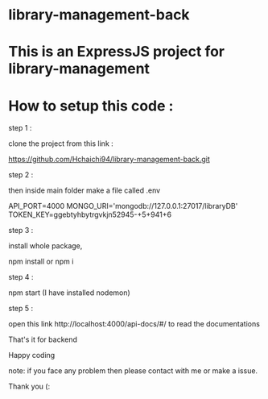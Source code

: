 # library-management-back

# This is an ExpressJS project for library-management

# How to setup this code : 

step 1 :

clone the project from this link :

https://github.com/Hchaichi94/library-management-back.git

step 2 :

then inside main folder make a file called .env

API_PORT=4000
MONGO_URI='mongodb://127.0.0.1:27017/libraryDB'
TOKEN_KEY=ggebtyhbytrgvkjn52945-+5+941+6

step 3 :

install whole package,

npm install or npm i

step 4 :

npm start (I have installed nodemon)

step 5 :

open this link http://localhost:4000/api-docs/#/ to read the documentations

That's it for backend

Happy coding

note: if you face any problem then please contact with me or make a issue.

Thank you (:
